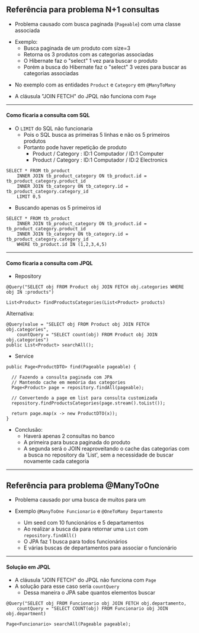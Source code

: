 ## Referência para problema N+1 consultas

- Problema causado com busca paginada (`Pageable`) com uma classe associada

* Exemplo:
  - Busca paginada de um produto com size=3
  - Retorna os 3 produtos com as categorias associadas
  - O Hibernate faz o "select" 1 vez para buscar o produto
  - Porém a busca do Hibernate faz o "select" 3 vezes para buscar as categorias associadas

- No exemplo com as entidades `Product` e `Category` em `@ManyToMany`

* A cláusula "JOIN FETCH" do JPQL não funciona com `Page`

---

#### Como ficaria a consulta com SQL

- O `LIMIT` do SQL não funcionaria
  - Pois o SQL busca as primeiras 5 linhas e não os 5 primeiros produtos
  - Portanto pode haver repetição de produto
    - Product / Category : ID:1 Computador / ID:1 Computer
    - Product / Category : ID:1 Computador / ID:2 Electronics

```
SELECT * FROM tb_product
	INNER JOIN tb_product_category ON tb_product.id = tb_product_category.product_id
	INNER JOIN tb_category ON tb_category.id = tb_product_category.category_id
	LIMIT 0,5
```

- Buscando apenas os 5 primeiros id

```
SELECT * FROM tb_product
	INNER JOIN tb_product_category ON tb_product.id = tb_product_category.product_id
	INNER JOIN tb_category ON tb_category.id = tb_product_category.category_id
	WHERE tb_product.id IN (1,2,3,4,5)
```

---

#### Como ficaria a consulta com JPQL

- Repository

```
@Query("SELECT obj FROM Product obj JOIN FETCH obj.categories WHERE obj IN :products")

List<Product> findProductsCategories(List<Product> products)

```
Alternativa:

```
@Query(value = "SELECT obj FROM Product obj JOIN FETCH obj.categories",
	countQuery = "SELECT count(obj) FROM Product obj JOIN obj.categories")
public List<Product> searchAll();
```

- Service

```
public Page<ProductDTO> find(Pageable pageable) {

  // Fazendo a consulta paginada com JPA
  // Mantendo cache em memória das categories
  Page<Product> page = repository.findAll(pageable);

  // Convertendo a page em list para consulta customizada
  repository.findProductsCategories(page.stream().toList());

  return page.map(x -> new ProductDTO(x));
}
```

- Conclusão:
  - Haverá apenas 2 consultas no banco
  - A primeira para busca paginada do produto
  - A segunda será o JOIN reaproveitando o cache das categorias com a busca no repository da 'List', sem a necessidade de buscar novamente cada categoria
 
---

## Referência para problema @ManyToOne

- Problema causado por uma busca de muitos para um

- Exemplo `@ManyToOne Funcionario` e `@OneToMany Departamento`
  - Um seed com 10 funcionários e 5 departamentos
  - Ao realizar a busca da para retornar uma `List` com `repository.findAll()`
  - O JPA faz 1 busca para todos funcionários
  - E várias buscas de departamentos para associar o funcionário

---

#### Solução em JPQL

- A cláusula "JOIN FETCH" do JPQL não funciona com `Page`
- A solução para esse caso seria `countQuery`
  - Dessa maneira o JPA sabe quantos elementos buscar

```
@Query("SELECT obj FROM Funcionario obj JOIN FETCH obj.departamento,
    countQuery = "SELECT COUNT(obj) FROM Funcionario obj JOIN obj.department)

Page<Funcionario> searchAll(Pageable pageable);

```

